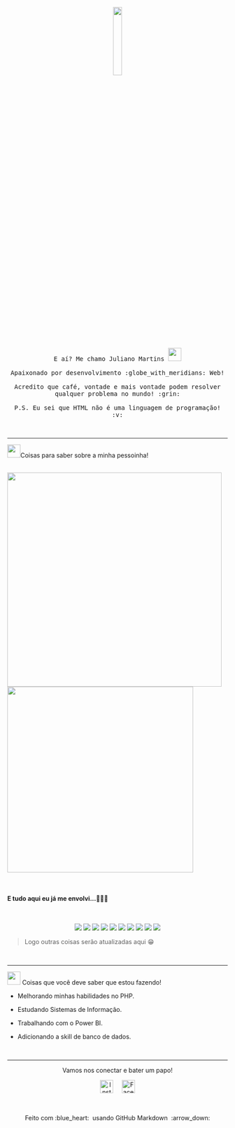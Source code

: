 <p align="center">
  <img src="https://media.giphy.com/media/MeJgB3yMMwIaHmKD4z/giphy.gif" width="20%">
  <br>
  <samp>
    E aí? Me chamo Juliano Martins <img src="https://raw.githubusercontent.com/Quadrified/Quadrified/master/assets/wave.gif" width="30px">
    <br><br>
    Apaixonado por desenvolvimento :globe_with_meridians: Web!
    <br><br>
    Acredito que café, vontade e mais vontade podem resolver qualquer problema no mundo! :grin:
    <br><br>
    P.S. Eu sei que HTML não é uma linguagem de programação! :v:
  </samp>
</p>

 &nbsp;
 
 ---

 <p align="center">
  
 <img src="https://github.com/TheDudeThatCode/TheDudeThatCode/raw/master/Assets/Medal.gif" width="30px">Coisas para saber sobre a minha pessoinha!
 
  <br>
 <a href="https://github.com/julianoomartins">
  <img align="left" width="490px" src="https://github-readme-stats.vercel.app/api?username=julianoomartins&theme=default&hide=prs&show_icons=true)" /> 
  </a>

   
   <a href="https://github.com/julianoomartins">
  <img width="425px" src="https://github-readme-stats.vercel.app/api/top-langs/?username=julianoomartins&layout=compact" />
</a>

</p>

  &nbsp;

#### E tudo aqui eu já me envolvi...👨🏽‍💻 

<br>

<p align="center">
<img src = "https://img.shields.io/badge/-HTML5-E34F26?style=flat&logo=html5&logoColor=white">
<img src = "https://img.shields.io/badge/-CSS3-1572B6?style=flat&logo=css3&logoColor=white"> 
<img src="https://img.shields.io/badge/-PHP-5466b8?style=flat&logo=php&logoColor=white" >
<img src="https://img.shields.io/badge/-Bootstrap-563D7C?style=flat&logo=bootstrap&logoColor=white">
<img src="https://img.shields.io/badge/-JavaScript-eed718?style=flat&logo=javascript&logoColor=ffffff">
<img src="https://img.shields.io/badge/-MySQL-F29111?style=flat&logo=mysql&logoColor=FFFFFF">
<img src="https://img.shields.io/badge/-Java 8-06305b?style=flat&logo=java&logoColor=white">
<img src="http://img.shields.io/badge/-Github-000000?style=flat&logo=github&logoColor=FFFFFF">
<img src="http://img.shields.io/badge/-VS%20Code-007ACC?style=flat&logo=visual%20studio%20code&logoColor=white">
<img src="https://img.shields.io/badge/-Microsoft%20Excel-026f39?style=flat&logo=microsoft%20excel">
  
 > Logo outras coisas serão atualizadas aqui :grin:
  
   &nbsp; 

</a>
  
 </p>
 
   ---
   
<img src="https://camo.githubusercontent.com/be37cdc8f930300096c506ad4574eaae977c48fbb2705cfcb92f4eeab8282c7a/68747470733a2f2f6d656469612e67697068792e636f6d2f6d656469612f56674344417a634b767352364f4d307557672f67697068792e676966" width="30px"> Coisas que você deve saber que estou fazendo!

- Melhorando minhas habilidades no PHP. 
- Estudando Sistemas de Informação.
- Trabalhando com o Power BI.
- Adicionando a skill de banco de dados.

  &nbsp;   &nbsp; 
  
---

</details>

<p align="center"> 
   Vamos nos conectar e bater um papo! 
</p>

<p align="center">
  <a href="https://www.linkedin.com/in/julianoomartins/"><img src="https://github.com/Quadrified/Quadrified/raw/master/assets/social_media_svgs/linkedin-round.svg" width="30px" alt="Instagram"></a> &nbsp; &nbsp;
  <a href="https://www.instagram.com/julianoomartins/"><img src="https://github.com/Quadrified/Quadrified/raw/master/assets/social_media_svgs/instagram-round.svg" width="30px" alt="Facebook"></a> 

</p>

 &nbsp; 
 
<p align="center">
  Feito com  :blue_heart: &nbsp;usando GitHub Markdown &nbsp;:arrow_down:
</p>
